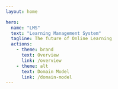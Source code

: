 ```yaml
---
layout: home

hero:
  name: "LMS"
  text: "Learning Management System"
  tagline: The future of Online Learning
  actions:
    - theme: brand
      text: Overview
      link: /overview
    - theme: alt
      text: Domain Model
      link: /domain-model
---
```

